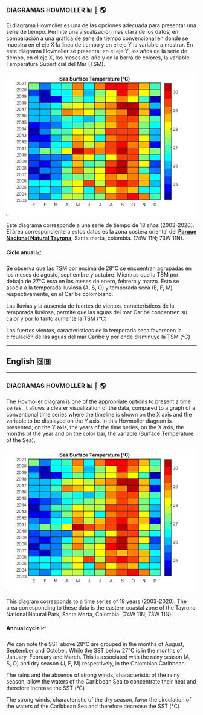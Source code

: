### DIAGRAMAS HOVMOLLER :bar_chart: :ocean: :earth_americas:


El diagrama Hovmoller es una de las opciones adecuada para presentar una serie de tiempo. Permite una visualización mas clara de los datos, en comparación a una grafica de serie de tiempo convencional en donde se muestra en el eje X la linea de tiempo y en el eje Y la variable a mostrar. En este diagrama Hovmoller se presenta; en el eje Y, los años de la serie de tiempo, en el eje X, los meses del año y en la barra de colores, la variable Temperatura Superficial del Mar (TSM). 

[![](https://github.com/mhurtado28/Hovmoller-figure---Data-Ocean/blob/main/hovmoller_SST.jpg?raw=true)](https://github.com/mhurtado28/Hovmoller-figure---Data-Ocean/blob/main/hovmoller_SST.jpg?raw=true)

Este diagrama corresponde a una serie de tiempo de 18 años (2003-2020). El área correspondiente a estos datos es la zona costera oriental del [**Parque Nacional Natural Tayrona**](http://https://www.parquesnacionales.gov.co/portal/es/ecoturismo/parques/region-caribe/parque-nacional-natural-tayrona/ "**Parque Nacional Natural Tayrona**"), Santa marta, colombia. (74W 11N; 73W 11N). 

#### Ciclo anual :chart_with_upwards_trend:
Se observa que las TSM por encima de 28°C se encuentran agrupadas en los meses de agosto, septiembre y octubre. Mientras que la TSM por debajo de 27°C esta en los meses de enero, febrero y marzo. Esto se asocia a la temporada lluviosa (A, S, O) y temporada seca (E, F, M) respectivamente, en el Caribe colombiano. 

Las lluvias y la ausencia de fuertes de vientos, caracteristicos de la temporada lluviosa, permite que las aguas del mar Caribe concentren su calor y por lo tanto aumente la TSM (°C)

Los fuertes vientos, caracteristicos de la temporada seca favorecen la circulación de las aguas del mar Caribe y por ende disminuye la TSM (°C)


------------

##  **English** 🇬🇧

------------
### DIAGRAMAS HOVMOLLER :bar_chart: :ocean: :earth_americas:


The Hovmoller diagram is one of the appropriate options to present a time series. It allows a clearer visualization of the data, compared to a graph of a conventional time series where the timeline is shown on the X axis and the variable to be displayed on the Y axis. In this Hovmoller diagram is presented; on the Y axis, the years of the time series, on the X axis, the months of the year and on the color bar, the variable (Surface Temperature of the Sea).

[![](https://github.com/mhurtado28/Hovmoller-figure---Data-Ocean/blob/main/hovmoller_SST.jpg?raw=true)](https://github.com/mhurtado28/Hovmoller-figure---Data-Ocean/blob/main/hovmoller_SST.jpg?raw=true)

This diagram corresponds to a time series of 18 years (2003-2020). The area corresponding to these data is the eastern coastal zone of the Tayrona National Natural Park, Santa Marta, Colombia. (74W 11N; 73W 11N).

#### Annual cycle :chart_with_upwards_trend:

We can note the SST above 28°C are grouped in the months of August, September and October. While the SST below 27°C is in the months of January, February and March. This is associated with the rainy season (A, S, O) and dry season (J, F, M) respectively, in the Colombian Caribbean.

The rains and the absence of strong winds, characteristic of the rainy season, allow the waters of the Caribbean Sea to concentrate their heat and therefore increase the SST (°C)

The strong winds, characteristic of the dry season, favor the circulation of the waters of the Caribbean Sea and therefore decrease the SST (°C)

